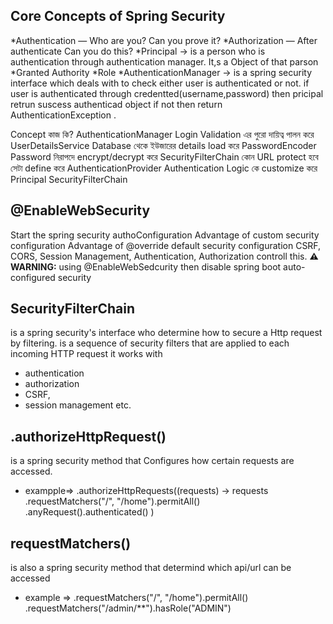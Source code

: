 ## Core Concepts of Spring Security
*Authentication — Who are you? Can you prove it?
*Authorization — After authenticate Can you do this? 
*Principal -> is a person who is authentication through authentication manager. It,s a Object of that parson
*Granted Authority
*Role
*AuthenticationManager -> is a spring security interface which deals with to check either  user is authenticated or not. if user is authenticated through credentted(username,password) then  pricipal retrun suscess authenticad object  if not then return  AuthenticationException .


Concept	                         কাজ কি?
AuthenticationManager	    Login Validation এর পুরো দায়িত্ব পালন করে
UserDetailsService	        Database থেকে ইউজারের details load করে
PasswordEncoder          	Password নিরাপদে encrypt/decrypt করে
SecurityFilterChain     	কোন URL protect হবে সেটা define করে
AuthenticationProvider  	Authentication Logic কে customize করে
Principal
SecurityFilterChain 

## @EnableWebSecurity 
Start the spring security authoConfiguration
Advantage of custom security configuration
Advantage of @override default security configuration
CSRF, CORS, Session Management, Authentication, Authorization controll this.
**⚠️ WARNING:** using @EnableWebSedcurity then disable spring boot auto-configured security

## SecurityFilterChain 
is a spring security's interface who determine how to secure a Http request by filtering.
is a sequence of security filters that are applied to each incoming HTTP request
it works with 
* authentication
* authorization
* CSRF,
* session management etc.
## .authorizeHttpRequest()
is a spring security method that Configures how certain requests are accessed.
*  exampple=> .authorizeHttpRequests((requests) -> requests
				.requestMatchers("/", "/home").permitAll()
				.anyRequest().authenticated()
			)
## requestMatchers()
is also a spring security method that determind which api/url  can be accessed
*  example => .requestMatchers("/", "/home").permitAll()
          .requestMatchers("/admin/**").hasRole("ADMIN")



